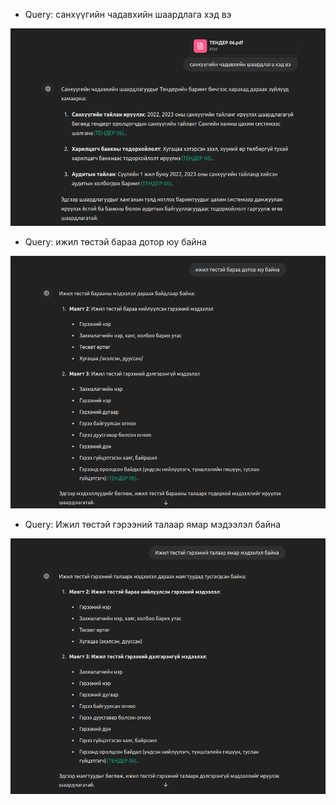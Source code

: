 - Query: санхүүгийн чадавхийн шаардлага хэд вэ

![Alt text](ex1.png)

- Query: ижил төстэй бараа дотор юу байна

![Alt text](ex2.png)

- Query: Ижил төстэй гэрээний талаар ямар мэдээлэл байна

![Alt text](ex3.png)